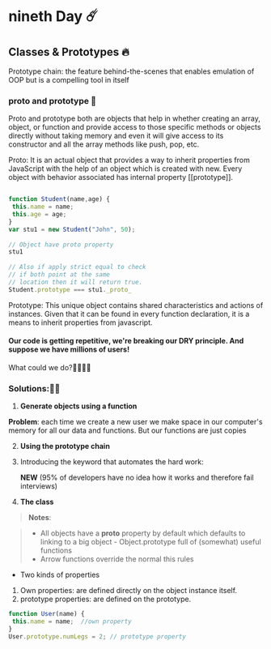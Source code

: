 # nineth Day ☄️



## Classes & Prototypes 🔥
Prototype chain: the feature behind-the-scenes that enables emulation of OOP but is a compelling tool in itself

###  __proto__ and prototype 📝
Proto and prototype both are objects that help in whether creating an array, object, or function and provide access to those specific methods or objects directly without taking memory and even it will give access to its constructor and all the array methods like push, pop, etc.

Proto: It is an actual object that provides a way to inherit properties from JavaScript with the help of an object which is created with new. Every object with behavior associated has internal property [[prototype]].

```javaScript

function Student(name,age) {
 this.name = name;
 this.age = age;
}
var stu1 = new Student("John", 50);
 
// Object have proto property
stu1
 
// Also if apply strict equal to check
// if both point at the same
// location then it will return true.
Student.prototype === stu1._proto_
```
Prototype: This unique object contains shared characteristics and actions of instances. Given that it can be found in every function declaration, it is a means to inherit properties from javascript.


#### Our code is getting repetitive, we're breaking our DRY principle. And suppose we have millions of users! 
What could we do?🤔🤔🤔🤔

### Solutions:🎤🎤


1. **Generate objects using a function**

**Problem**:  each time we create a new user we make space in our computer's
memory for all our data and functions. But our functions are just copies

2. **Using the prototype chain**
3. Introducing the keyword that automates the hard work:
 
   **NEW** (95% of developers have no idea how it works and therefore fail interviews)
4. **The class**


>   **Notes**:
>


> - All objects have a **proto** property by default which defaults to linking to a big
> object - Object.prototype full of (somewhat) useful functions
> - Arrow functions override the normal this rules



- Two kinds of properties
1. Own properties: are defined directly on the object instance itself.
2. prototype properties: are defined on the prototype.

```javaScript
function User(name) {
 this.name = name;  //own property
}
User.prototype.numLegs = 2; // prototype property
```
